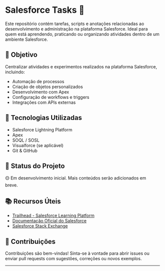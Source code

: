 # Salesforce Tasks 🚀

Este repositório contém tarefas, scripts e anotações relacionadas ao desenvolvimento e administração na plataforma Salesforce. Ideal para quem está aprendendo, praticando ou organizando atividades dentro de um ambiente Salesforce.

## 📌 Objetivo

Centralizar atividades e experimentos realizados na plataforma Salesforce, incluindo:
- Automação de processos
- Criação de objetos personalizados
- Desenvolvimento com Apex
- Configuração de workflows e triggers
- Integrações com APIs externas

## 🧰 Tecnologias Utilizadas

- Salesforce Lightning Platform
- Apex
- SOQL / SOSL
- Visualforce (se aplicável)
- Git & GitHub

## 🚧 Status do Projeto

🟡 Em desenvolvimento inicial. Mais conteúdos serão adicionados em breve.

## 📚 Recursos Úteis

- [Trailhead - Salesforce Learning Platform](https://trailhead.salesforce.com/)
- [Documentação Oficial do Salesforce](https://developer.salesforce.com/docs)
- [Salesforce Stack Exchange](https://salesforce.stackexchange.com/)

## 🤝 Contribuições

Contribuições são bem-vindas! Sinta-se à vontade para abrir issues ou enviar pull requests com sugestões, correções ou novos exemplos.

---




